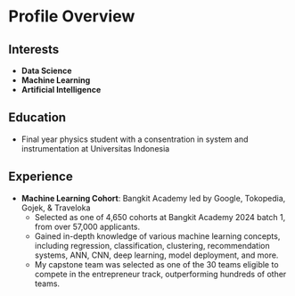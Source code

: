 # Profile Overview

## Interests
- **Data Science**
- **Machine Learning**
- **Artificial Intelligence**

## Education
- Final year physics student with a consentration in system and instrumentation at Universitas Indonesia

## Experience
- **Machine Learning Cohort**: Bangkit Academy led by Google, Tokopedia, Gojek, & Traveloka  
  - Selected as one of 4,650 cohorts at Bangkit Academy 2024 batch 1, from over 57,000 applicants.
  - Gained in-depth knowledge of various machine learning concepts, including regression, classification, clustering, recommendation systems, ANN, CNN, deep learning, model deployment, and more.
  - My capstone team was selected as one of the 30 teams eligible to compete in the entrepreneur track, outperforming hundreds of other teams.
<!---
DaFredGene/DaFredGene is a ✨ special ✨ repository because its `README.md` (this file) appears on your GitHub profile.
You can click the Preview link to take a look at your changes.
--->
